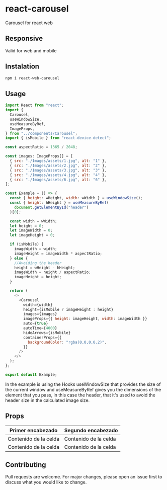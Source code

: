 # react-carousel
Carousel for react web

## Responsive
Valid for web and mobile

## Instalation
```bash
npm i react-web-carousel
```

## Usage

```javascript
import React from "react";
import {
  Carousel,
  useWindowSize,
  useMeasureByRef,
  ImageProps,
} from "../components/Carousel";
import { isMobile } from "react-device-detect";

const aspectRatio = 1365 / 2048;

const images: ImageProps[] = [
  { src: "./Images/assets/1.jpg", alt: "1" },
  { src: "./Images/assets/2.jpg", alt: "2" },
  { src: "./Images/assets/3.jpg", alt: "3" },
  { src: "./Images/assets/4.jpg", alt: "4" },
  { src: "./Images/assets/6.jpg", alt: "6" },
];

const Example = () => {
  const { height: wHeight, width: wWidth } = useWindowSize();
  const { height: hHeight } = useMeasureByRef(
    document.getElementById("header")
  )[0];

  const width = wWidth;
  let height = 0;
  let imageWidth = 0;
  let imageHeight = 0;

  if (isMobile) {
    imageWidth = width;
    imageHeight = imageWidth * aspectRatio;
  } else {
    //Avoiding the header
    height = wHeight - hHeight;
    imageWidth = height / aspectRatio;
    imageHeight = height;
  }

  return (
    <>
      <Carousel
        width={width}
        height={isMobile ? imageHeight : height}
        images={images}
        imageProps={{ height: imageHeight, width: imageWidth }}
        auto={true}
        autoTime={4000}
        hideArrows={isMobile}
        containerProps={{
          backgroundColor: "rgba(0,0,0,0.2)",
        }}
      />
    </>
  );
};

export default Example;

```

In the example is using the Hooks useWindowSize that provides the size of the current window and useMeasureByRef gives you the dimensions of the element that you pass, in this case the header, that it's used to avoid the header size in the calculated image size.


## Props

| Primer encabezado | Segundo encabezado |
| ------------- | ------------- |
| Contenido de la celda  | Contenido de la celda  |
| Contenido de la celda  | Contenido de la celda  |

## Contributing
Pull requests are welcome. For major changes, please open an issue first to discuss what you would like to change.

